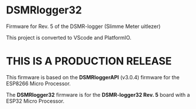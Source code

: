 # DSMRlogger32
Firmware for Rev. 5 of the DSMR-logger (Slimme Meter uitlezer)
<p></p>
This project is converted to VScode and PlatformIO.

# THIS IS A PRODUCTION RELEASE

This firmware is based on the **DSMRloggerAPI** (v3.0.4) firmware for the ESP8266 Micro Processor.

The **DSMRlogger32** firmware is for the **DSMR-logger32 Rev. 5** board with a ESP32 Micro Processor.
